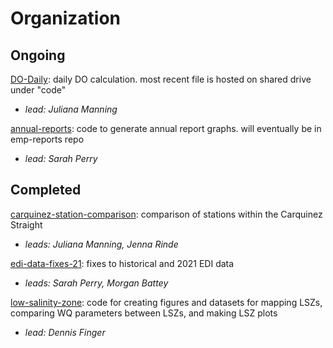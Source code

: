 # Organization
## **Ongoing**
[DO-Daily](../01_WaterQuality/DO-daily): daily DO calculation. most recent file is hosted on shared drive under "code"
- *lead: Juliana Manning*

[annual-reports](../01_WaterQuality/annual-reports): code to generate annual report graphs. will eventually be in emp-reports repo
- *lead: Sarah Perry*

## **Completed**
[carquinez-station-comparison](../01_WaterQuality/carquinez-station-comparison): comparison of stations within the Carquinez Straight
- *leads: Juliana Manning, Jenna Rinde*
  
[edi-data-fixes-21](../01_WaterQuality/edi-data-fixes): fixes to historical and 2021 EDI data
- *leads: Sarah Perry, Morgan Battey*

[low-salinity-zone](../01_WaterQuality/low-salinity-zone): code for creating figures and datasets for mapping LSZs, comparing WQ parameters between LSZs, and making LSZ plots
- *lead: Dennis Finger*

